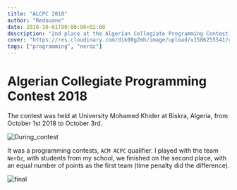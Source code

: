 ```yaml
---
title: "ALCPC 2018"
author: "Redouane"
date: 2018-10-01T00:00:00+02:00
description: "2nd place at the Algerian Collegiate Programming Contest, ICPC regional in Algeria"
cover: "https://res.cloudinary.com/dik00g2mh/image/upload/v1586255541/csaw%2719%20finals/a9cvnzjt0lj9iaqcgjk3.jpg"
tags: ["programming", "nerdz"]
---
```


# Algerian Collegiate Programming Contest 2018

The contest was held at University Mohamed Khider at Biskra, Algeria, from October 1st 2018 to October 3rd.

![During_contest](https://res.cloudinary.com/dik00g2mh/image/upload/v1586255540/csaw%2719%20finals/lnfh3o2tuvmw3tajdy2v.jpg)

It was a programming contests, `ACM ACPC` qualifier.
I played with the team `NerDz`, with students from my school, we finished on the second place, with an equal number of points as the first team (time penalty did the difference).

![final](https://res.cloudinary.com/dik00g2mh/image/upload/v1586257680/csaw%2719%20finals/ym4ugvychxmm7afmtnnl.jpg)
